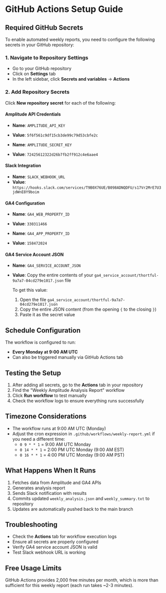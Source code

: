 # GitHub Actions Setup Guide

## Required GitHub Secrets

To enable automated weekly reports, you need to configure the following secrets in your GitHub repository:

### 1. Navigate to Repository Settings
- Go to your GitHub repository
- Click on **Settings** tab
- In the left sidebar, click **Secrets and variables** → **Actions**

### 2. Add Repository Secrets

Click **New repository secret** for each of the following:

#### Amplitude API Credentials
- **Name**: `AMPLITUDE_API_KEY`
- **Value**: `5f6f561c9df15cb3de99c79d53cbfe2c`

- **Name**: `AMPLITUDE_SECRET_KEY`  
- **Value**: `72425612322d26b7fb2ff912c4e6aae4`

#### Slack Integration
- **Name**: `SLACK_WEBHOOK_URL`
- **Value**: `https://hooks.slack.com/services/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`

#### GA4 Configuration
- **Name**: `GA4_WEB_PROPERTY_ID`
- **Value**: `330311466`

- **Name**: `GA4_APP_PROPERTY_ID`
- **Value**: `158472024`

#### GA4 Service Account JSON
- **Name**: `GA4_SERVICE_ACCOUNT_JSON`
- **Value**: Copy the entire contents of your `ga4_service_account/thortful-9a7a7-04cd279e1017.json` file
  
  To get this value:
  1. Open the file `ga4_service_account/thortful-9a7a7-04cd279e1017.json`
  2. Copy the entire JSON content (from the opening `{` to the closing `}`)
  3. Paste it as the secret value

## Schedule Configuration

The workflow is configured to run:
- **Every Monday at 9:00 AM UTC**
- Can also be triggered manually via GitHub Actions tab

## Testing the Setup

1. After adding all secrets, go to the **Actions** tab in your repository
2. Find the "Weekly Amplitude Analysis Report" workflow  
3. Click **Run workflow** to test manually
4. Check the workflow logs to ensure everything runs successfully

## Timezone Considerations

- The workflow runs at 9:00 AM UTC (Monday)
- Adjust the cron expression in `.github/workflows/weekly-report.yml` if you need a different time:
  - `0 9 * * 1` = 9:00 AM UTC Monday
  - `0 14 * * 1` = 2:00 PM UTC Monday (9:00 AM EST)
  - `0 16 * * 1` = 4:00 PM UTC Monday (9:00 AM PST)

## What Happens When It Runs

1. Fetches data from Amplitude and GA4 APIs
2. Generates analysis report 
3. Sends Slack notification with results
4. Commits updated `weekly_analysis.json` and `weekly_summary.txt` to repository
5. Updates are automatically pushed back to the main branch

## Troubleshooting

- Check the **Actions** tab for workflow execution logs
- Ensure all secrets are properly configured
- Verify GA4 service account JSON is valid
- Test Slack webhook URL is working

## Free Usage Limits

GitHub Actions provides 2,000 free minutes per month, which is more than sufficient for this weekly report (each run takes ~2-3 minutes).